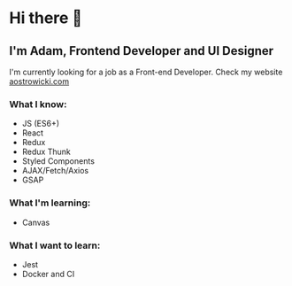 # Hi there 👋
## I'm Adam, Frontend Developer and UI Designer
I'm currently looking for a job as a Front-end Developer. 
Check my website [aostrowicki.com](https://www.aostrowicki.com)


### What I know:
- JS (ES6+)
- React
- Redux
- Redux Thunk
- Styled Components
- AJAX/Fetch/Axios
- GSAP

### What I'm learning:
- Canvas

### What I want to learn:
- Jest
- Docker and CI
